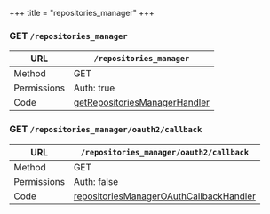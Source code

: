 +++
title = "repositories_manager"
+++


### GET `/repositories_manager`

URL         | **`/repositories_manager`**
----------- |----------
Method      | GET     
Permissions |  Auth: true
Code        | [getRepositoriesManagerHandler](https://github.com/ovh/cds/search?q=%22func+%28api+*API%29+getRepositoriesManagerHandler%22)
    









### GET `/repositories_manager/oauth2/callback`

URL         | **`/repositories_manager/oauth2/callback`**
----------- |----------
Method      | GET     
Permissions |  Auth: false
Code        | [repositoriesManagerOAuthCallbackHandler](https://github.com/ovh/cds/search?q=%22func+%28api+*API%29+repositoriesManagerOAuthCallbackHandler%22)
    









